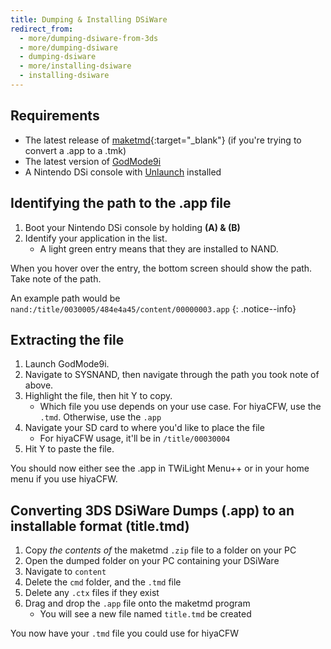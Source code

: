```yaml
---
title: Dumping & Installing DSiWare
redirect_from:
  - more/dumping-dsiware-from-3ds
  - more/dumping-dsiware
  - dumping-dsiware
  - more/installing-dsiware
  - installing-dsiware
---
```


## Requirements
- The latest release of [maketmd](https://github.com/Tuxality/maketmd/releases){:target="_blank"} (if you're trying to convert a .app to a .tmk)
- The latest version of [GodMode9i](https://github.com/RocketRobz/godmode9i/releases)
- A Nintendo DSi console with [Unlaunch](/installing-unlaunch) installed

## Identifying the path to the .app file
1. Boot your Nintendo DSi console by holding **(A) & (B)**
2. Identify your application in the list.
   - A light green entry means that they are installed to NAND.

When you hover over the entry, the bottom screen should show the path. Take note of the path.

An example path would be `nand:/title/0030005/484e4a45/content/00000003.app`
{: .notice--info}

## Extracting the file

1. Launch GodMode9i.
2. Navigate to SYSNAND, then navigate through the path you took note of above.
3. Highlight the file, then hit Y to copy.
   - Which file you use depends on your use case. For hiyaCFW, use the `.tmd`. Otherwise, use the `.app`
4. Navigate your SD card to where you'd like to place the file
   - For hiyaCFW usage, it'll be in `/title/00030004`
5. Hit Y to paste the file.

You should now either see the .app in TWiLight Menu++ or in your home menu if you use hiyaCFW.

## Converting 3DS DSiWare Dumps (.app) to an installable format (title.tmd)

1. Copy *the contents of* the maketmd `.zip` file to a folder on your PC
2. Open the dumped folder on your PC containing your DSiWare
3. Navigate to `content`
4. Delete the `cmd` folder, and the `.tmd` file
5. Delete any `.ctx` files if they exist
6. Drag and drop the `.app` file onto the maketmd program
    - You will see a new file named `title.tmd` be created

You now have your `.tmd` file you could use for hiyaCFW
